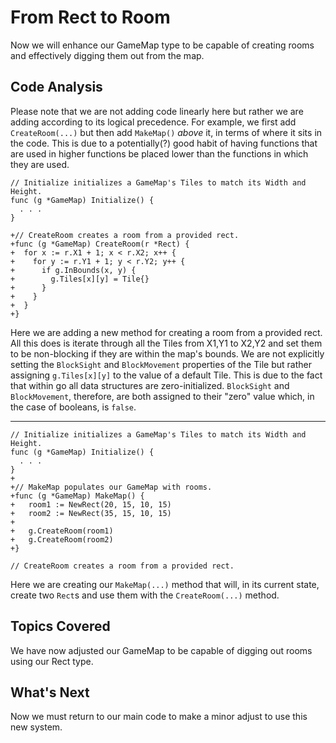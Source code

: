 # From Rect to Room
Now we will enhance our GameMap type to be capable of creating rooms and effectively digging them out from the map.

## Code Analysis
Please note that we are not adding code linearly here but rather we are adding according to its logical precedence. For example, we first add `CreateRoom(...)` but then add `MakeMap()` _above_ it, in terms of where it sits in the code. This is due to a potentially(?) good habit of having functions that are used in higher functions be placed lower than the functions in which they are used.

```
// Initialize initializes a GameMap's Tiles to match its Width and Height.
func (g *GameMap) Initialize() {
  . . .
}

+// CreateRoom creates a room from a provided rect.
+func (g *GameMap) CreateRoom(r *Rect) {
+  for x := r.X1 + 1; x < r.X2; x++ {
+    for y := r.Y1 + 1; y < r.Y2; y++ {
+      if g.InBounds(x, y) {
+        g.Tiles[x][y] = Tile{}
+      }
+    }
+  }
+}
```
Here we are adding a new method for creating a room from a provided rect. All this does is iterate through all the Tiles from X1,Y1 to X2,Y2 and set them to be non-blocking if they are within the map's bounds. We are not explicitly setting the `BlockSight` and `BlockMovement` properties of the Tile but rather assigning `g.Tiles[x][y]` to the value of a default Tile. This is due to the fact that within go all data structures are zero-initialized. `BlockSight` and `BlockMovement`, therefore, are both assigned to their "zero" value which, in the case of booleans, is `false`.

---
```
// Initialize initializes a GameMap's Tiles to match its Width and Height.
func (g *GameMap) Initialize() {
  . . .
}
+
+// MakeMap populates our GameMap with rooms.
+func (g *GameMap) MakeMap() {
+	room1 := NewRect(20, 15, 10, 15)
+	room2 := NewRect(35, 15, 10, 15)
+
+	g.CreateRoom(room1)
+	g.CreateRoom(room2)
+}

// CreateRoom creates a room from a provided rect.
```
Here we are creating our `MakeMap(...)` method that will, in its current state, create two `Rect`s and use them with the `CreateRoom(...)` method.

## Topics Covered
We have now adjusted our GameMap to be capable of digging out rooms using our Rect type.

## What's Next
Now we must return to our main code to make a minor adjust to use this new system.
